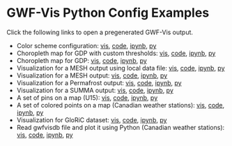 # GWF-Vis Python Config Examples

Click the following links to open a pregenerated GWF-Vis output.

- Color scheme configuration: [vis](https://vga-team.github.io/app/?configUrl=/gwf-vis_examples/color_config.vgaconf), [code](https://vga-team.github.io/gwf-vis_examples/color_config.html), [ipynb](https://vga-team.github.io/gwf-vis_examples/color_config.ipynb), [py](https://vga-team.github.io/gwf-vis_examples/color_config.py)
- Choropleth map for GDP with custom thresholds: [vis](https://vga-team.github.io/app/?configUrl=/gwf-vis_examples/gdp_thresholds.vgaconf), [code](https://vga-team.github.io/gwf-vis_examples/gdp_thresholds.html), [ipynb](https://vga-team.github.io/gwf-vis_examples/gdp_thresholds.ipynb), [py](https://vga-team.github.io/gwf-vis_examples/gdp_thresholds.py)
- Choropleth map for GDP: [vis](https://vga-team.github.io/app/?configUrl=/gwf-vis_examples/gdp.vgaconf), [code](https://vga-team.github.io/gwf-vis_examples/gdp.html), [ipynb](https://vga-team.github.io/gwf-vis_examples/gdp.ipynb), [py](https://vga-team.github.io/gwf-vis_examples/gdp.py)
- Visualization for a MESH output using local data file: [vis](https://vga-team.github.io/app/?configUrl=/gwf-vis_examples/mesh_local_file.vgaconf), [code](https://vga-team.github.io/gwf-vis_examples/mesh_local_file.html), [ipynb](https://vga-team.github.io/gwf-vis_examples/mesh_local_file.ipynb), [py](https://vga-team.github.io/gwf-vis_examples/mesh_local_file.py)
- Visualization for a MESH output: [vis](https://vga-team.github.io/app/?configUrl=/gwf-vis_examples/mesh.vgaconf), [code](https://vga-team.github.io/gwf-vis_examples/mesh.html), [ipynb](https://vga-team.github.io/gwf-vis_examples/mesh.ipynb), [py](https://vga-team.github.io/gwf-vis_examples/mesh.py)
- Visualization for a Permafrost output: [vis](https://vga-team.github.io/app/?configUrl=/gwf-vis_examples/permafrost.vgaconf), [code](https://vga-team.github.io/gwf-vis_examples/permafrost.html), [ipynb](https://vga-team.github.io/gwf-vis_examples/permafrost.ipynb), [py](https://vga-team.github.io/gwf-vis_examples/permafrost.py)
- Visualization for a SUMMA output: [vis](https://vga-team.github.io/app/?configUrl=/gwf-vis_examples/summa.vgaconf), [code](https://vga-team.github.io/gwf-vis_examples/summa.html), [ipynb](https://vga-team.github.io/gwf-vis_examples/summa.ipynb), [py](https://vga-team.github.io/gwf-vis_examples/summa.py)
- A set of pins on a map (U15): [vis](https://vga-team.github.io/app/?configUrl=/gwf-vis_examples/u15.vgaconf), [code](https://vga-team.github.io/gwf-vis_examples/u15.html), [ipynb](https://vga-team.github.io/gwf-vis_examples/u15.ipynb), [py](https://vga-team.github.io/gwf-vis_examples/u15.py)
- A set of colored points on a map (Canadian weather stations): [vis](https://vga-team.github.io/app/?configUrl=/gwf-vis_examples/stations.vgaconf), [code](https://vga-team.github.io/gwf-vis_examples/stations.html), [ipynb](https://vga-team.github.io/gwf-vis_examples/stations.ipynb), [py](https://vga-team.github.io/gwf-vis_examples/stations.py)
- Visualization for GloRiC dataset: [vis](https://vga-team.github.io/app/?configUrl=/gwf-vis_examples/gloric.vgaconf), [code](https://vga-team.github.io/gwf-vis_examples/gloric.html), [ipynb](https://vga-team.github.io/gwf-vis_examples/gloric.ipynb), [py](https://vga-team.github.io/gwf-vis_examples/gloric.py)
- Read gwfvisdb file and plot it using Python (Canadian weather stations): [vis](https://vga-team.github.io/gwf-vis_examples/stations.jpg), [code](https://vga-team.github.io/gwf-vis_examples/read_and_plot.html), [ipynb](https://vga-team.github.io/gwf-vis_examples/read_and_plot.ipynb), [py](https://vga-team.github.io/gwf-vis_examples/read_and_plot.py)
